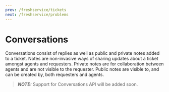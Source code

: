 ```yaml
---
prev: /freshservice/tickets
next: /freshservice/problems
---
```


# Conversations

Conversations consist of replies as well as public and private notes added to a ticket. Notes are non-invasive ways of sharing updates about a ticket amongst agents and requesters. Private notes are for collaboration between agents and are not visible to the requester. Public notes are visible to, and can be created by, both requesters and agents.

> **_NOTE:_** Support for Conversations API will be added soon.
